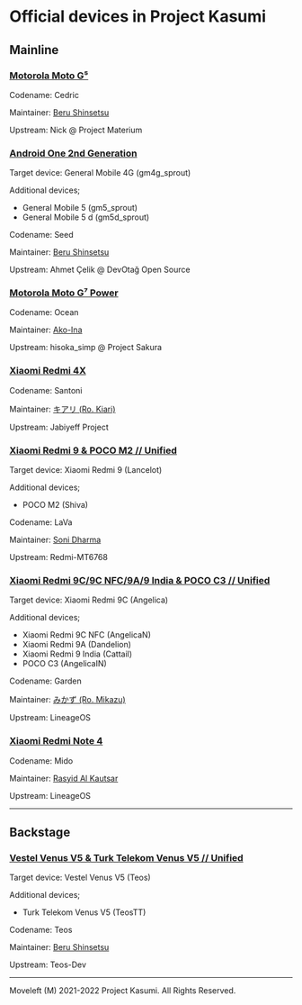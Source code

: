 # Official devices in Project Kasumi

## Mainline

### [Motorola Moto G⁵](https://github.com/Kasumi-Devices/android_device_motorola_cedric)

Codename: Cedric

Maintainer: [Beru Shinsetsu](https://t.me/WindowZ414)

Upstream: Nick @ Project Materium

### [Android One 2nd Generation](https://github.com/Kasumi-Devices/android_device_google_seed)

Target device: General Mobile 4G (gm4g_sprout)

Additional devices;
- General Mobile 5 (gm5_sprout)
- General Mobile 5 d (gm5d_sprout)

Codename: Seed

Maintainer: [Beru Shinsetsu](https://t.me/WindowZ414)

Upstream: Ahmet Çelik @ DevOtağ Open Source

### [Motorola Moto G⁷ Power](https://github.com/Kasumi-Devices/android_device_motorola_ocean)

Codename: Ocean

Maintainer: [Ako-Ina](https://t.me/ako_ina)

Upstream: hisoka_simp @ Project Sakura

### [Xiaomi Redmi 4X](https://github.com/Kasumi-Devices/android_device_xiaomi_santoni)

Codename: Santoni

Maintainer: [キアリ (Ro. Kiari)](https://t.me/Krxyzn)

Upstream: Jabiyeff Project

### [Xiaomi Redmi 9 & POCO M2 // Unified](https://github.com/Kasumi-Devices/android_device_xiaomi_lava)

Target device: Xiaomi Redmi 9 (Lancelot)

Additional devices;
- POCO M2 (Shiva)

Codename: LaVa

Maintainer: [Soni Dharma](https://t.me/DreamersGo)

Upstream: Redmi-MT6768

### [Xiaomi Redmi 9C/9C NFC/9A/9 India & POCO C3 // Unified](https://github.com/Kasumi-Devices/android_device_xiaomi_garden)

Target device: Xiaomi Redmi 9C (Angelica)

Additional devices;
- Xiaomi Redmi 9C NFC (AngelicaN)
- Xiaomi Redmi 9A (Dandelion)
- Xiaomi Redmi 9 India (Cattail)
- POCO C3 (AngelicaIN)

Codename: Garden

Maintainer: [みかず (Ro. Mikazu)](https://t.me/mikazuuu07)

Upstream: LineageOS

### [Xiaomi Redmi Note 4](https://github.com/Kasumi-Devices/android_device_xiaomi_mido)

Codename: Mido

Maintainer: [Rasyid Al Kautsar](https://t.me/AswLueEmang)

Upstream: LineageOS

-----

## Backstage

### [Vestel Venus V5 & Turk Telekom Venus V5 // Unified](https://github.com/Kasumi-Devices/android_device_vestel_teos)

Target device: Vestel Venus V5 (Teos)

Additional devices;
- Turk Telekom Venus V5 (TeosTT)

Codename: Teos

Maintainer: [Beru Shinsetsu](https://t.me/WindowZ414)

Upstream: Teos-Dev

-----

Moveleft (M) 2021-2022 Project Kasumi. All Rights Reserved.
